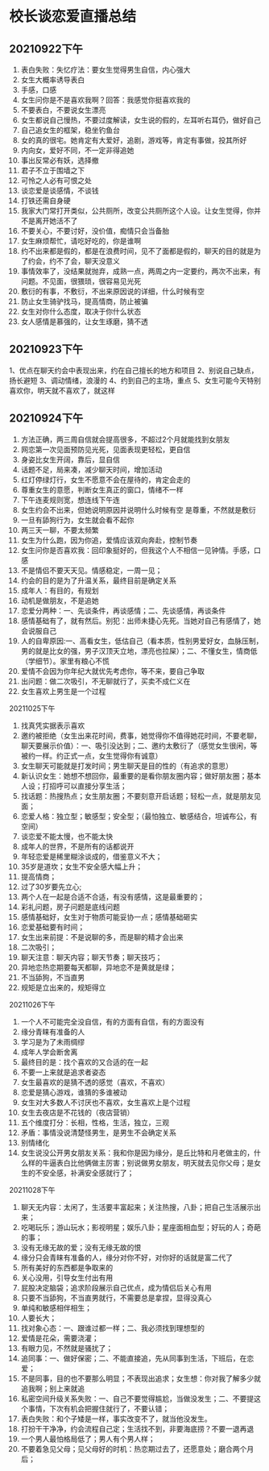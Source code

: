 # 校长谈恋爱直播总结


## 20210922下午
1. 表白失败：失忆疗法：要女生觉得男生自信，内心强大
2. 女生大概率诱导表白  
3. 手感，口感  
4. 女生问你是不是喜欢我啊？回答：我感觉你挺喜欢我的  
5. 不要表白，不要说女生漂亮  
6. 女生都说自己慢热，不要过度解读，女生说的假的，左耳听右耳仍，做好自己  
7. 自己追女生的框架，稳坐钓鱼台  
8. 女的真的很宅。她肯定有大爱好，追剧，游戏等，肯定有事做，投其所好  
9. 内向女，爱好不同，不一定非得追她  
10. 事出反常必有妖，选择撤  
11. 君子不立于围墙之下  
12. 可怜之人必有可恨之处  
13. 谈恋爱是谈感情，不谈钱  
14. 打铁还需自身硬  
15. 我家大门常打开类似，公共厕所，改变公共厕所这个人设。让女生觉得，你并不是离开她活不了  
16. 不要关心，不要讨好，没价值，痴情只会当备胎  
17. 女生麻烦帮忙，请吃好吃的，你是谁啊  
18. 约不出来都是假的，都是在浪费时间，见不了面都是假的，聊天的目的就是为了约会，约不了会，聊天没意义  
19. 事情效率了，没结果就抛弃，成熟一点，两周之内一定要约，两次不出来，有问题。不见面，很猥琐，很容易见光死  
20. 敷衍的有事，不敷衍，不出来原因说的详细，什么时候有空  
21. 防止女生骑驴找马，提高情商，防止被骗  
22. 女生对你什么态度，取决于你什么状态  
23. 女人感情是慕强的，让女生琢磨，猜不透  
 
  
## 20210923下午
1、优点在聊天约会中表现出来，约在自己擅长的地方和项目
2、别说自己缺点，扬长避短
3、调动情绪，浪漫的
4、约到自己的主场，重点
5、女生可能今天特别喜欢你，明天就不喜欢了，就这样


## 20210924下午
1. 方法正确，两三周自信就会提高很多，不超过2个月就能找到女朋友
2. 网恋第一次见面预防见光死，见面表现更轻松，更自信
3. 身姿比女生开阔，靠后，显自信
4. 话题不足，局来凑，减少聊天时间，增加活动
5. 红灯停绿灯行，女生不愿意不会在屋待的，肯定会走的
6. 尊重女生的意愿，判断女生真正的窗口，情绪不一样
7. 下午连麦规则宽，想连线下午连
8. 女生约会不出来，但她说明原因并说明什么时候有空  是尊重，不然就是敷衍
9. 一旦有舔狗行为，女生就会看不起你
10. 两三天一聊，不要太频繁
11. 女生为什么跑，因为你追，爱情应该双向奔赴，控制节奏
12. 女生问你是否喜欢我：回印象挺好的，但我这个人不相信一见钟情。手感，口感
13. 不是情侣不要天天见。情感稳定，一周一见；
14. 约会的目的是为了升温关系，最终目前是确定关系
15. 成年人：有目的，有规划
16. 动机是做朋友，不是追她
17. 恋爱分两种：一、先谈条件，再谈感情；二、先谈感情，再谈条件
18. 感情基础有了，就有然后。别犯：出师未捷心先死。当她对自己有感情了，她会说服自己
19. 人的自卑原因:一、高看女生，低估自己（看本质，性别男爱好女，血脉压制，男的就是比女的强，男子汉顶天立地，漂亮也拉屎）；二、不懂女生，情商低（学细节）。家里有粮心不慌
20. 爱情不会因为你年纪大就优先考虑你，等不来，要自己争取
21. 出问题：做二次吸引，不无聊就行了，买卖不成仁义在
22. 女生喜欢上男生是一个过程


20211025下午
1. 找真凭实据表示喜欢
2. 邀约被拒绝（女生出来花时间，费事，她觉得你不值得她花时间，不要老聊，聊天要展示价值）：一、吸引没达到；二、邀约太敷衍了（感觉女生很闲，等被约一样。约正式一点，女生觉得你有诚意）
3. 女生聊天可能就是打发时间；男生聊天是目的性的（有追求的意思）
4. 新认识女生：她想不想回你，最重要的是看你朋友圈内容；做好朋友圈；基本人设；打招呼可以直接分享生活；
5. 找话题：热搜热点；女生朋友圈；不要刻意开启话题；轻松一点，就是朋友见面；
6. 恋爱人格：独立型；敏感型；安全型；（最怕独立、敏感结合，坦诚布公，有空间）
7. 谈恋爱不能太慢，也不能太快
8. 成年人的世界，不是所有的话都说开
9. 年轻恋爱是稀里糊涂谈成的，借鉴意义不大；
10. 35岁是道坎；女生不安全感大幅上升；
11. 提高情商；
12. 过了30岁要先立心;
13. 两个人在一起是合适不合适，有没有感情，这是最重要的；
14. 彩礼问题，房子问题是底线问题
15. 感情基础好，女生对于物质可能妥协一点；感情基础砸实
16. 恋爱基础要有时间；
17. 女生出来前提：不是说聊的多，而是聊的精才会出来
18. 二次吸引；
19. 聊天注意：聊天内容；聊天节奏；聊天技巧；
20. 异地恋热恋期要每天都聊，异地恋不是黄就是绿；
21. 不当舔狗，不当直男
22. 规矩是立出来的，规矩得立


20211026下午
1. 一个人不可能完全没自信，有的方面有自信，有的方面没有
2. 缘分青睐有准备的人
3. 学习是为了未雨绸缪
4. 成年人学会断舍离
5. 最终目的是：找个喜欢的又合适的在一起
6. 不要一上来就是追求者姿态
7. 女生最喜欢的是猜不透的感觉（喜欢，不喜欢）
8. 恋爱是猜心游戏，谁猜的多谁被动
9. 女生对大多数人不讨厌也不喜欢，女生喜欢上是个过程
10. 女生去夜店是不花钱的（夜店营销）
11. 五个维度打分：长相，性格，生活，独立，三观
12. 矛盾：事情没说清楚怪男生，是男生不会确定关系
13. 别情绪化
14. 女生说没公开男女朋友关系：我和你是因为缘分，是丘比特和月老做主的，什么样的牛逼表白比他俩做主厉害；别说做男女朋友，明天就去见你父母；是女生的不安全感，补满安全感就行了；


20211028下午
1. 聊天无内容：太闲了，生活要丰富起来；关注热搜，八卦；把自己生活展示出来；
2. 吃喝玩乐；游山玩水；影视明星；娱乐八卦；星座面相血型；好玩的人；奇葩的事；
3. 没有无缘无故的爱；没有无缘无故的恨
4. 缘分只会青睐有准备的人，缘分对你不好，对你好的话就是富二代了
5. 所有美好的东西都是争取来的
6. 关心没用，引导女生付出有用
7. 屁股决定脑袋；追求阶段展示自己优点，成为情侣后关心有用
8. 只要不当舔狗，不当直男就行，不需要总是拿捏，显得没真心
9. 单纯和敏感相伴相生；
10. 人要长大；
11. 找对象心态：一、跟谁过都一样；二、我必须找到理想型的
12. 爱情是花朵，需要浇灌；
13. 有眼力见，不然就是骚扰了；
14. 追同事：一、做好保密；二、不能直接追，先从同事到生活，下班后，在恋爱；
15. 不是同事，目的也不要那么明显；不表现出追求；女生想：你对我了解多少就追我啊；别上来就追
16. 私密空间升级关系失败：一、自己不要觉得尴尬，当做没发生；二、不要提这个事情，下次有机会把握住就行了，不要认错；
17. 表白失败：和个子矮是一样，事实改变不了，就当他没发生。
18. 打扮干干净净，约会流程自己定；生活找不到，非要海底捞？不要一退再退
19. 一个男人最怕格局低了；男人有个男人样；
20. 不要着急见父母；见父母好的时机：热恋期过去了，还愿意处；磨合两个月后；

  
  
  
  
  
  
  
  
  
  
  
  
  
  
  
  
  
  
  
  
  
  
  
  
  
  
  
  
  
  
  
  
  
  
  
  
  
  
  
  
  
  
  
  
  
  
  
  
  
  
  
  
  
  
  
  
  
  
  
  
  
  
  
  
  
  
  
  
  
  
  
  
  
  
  
  
  
  
  
  
  
  
  
  
  
  
  
  
 




 






